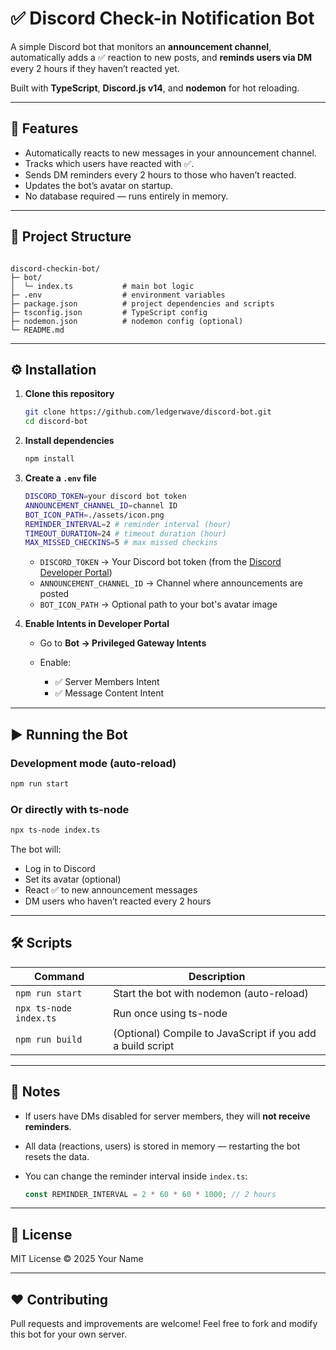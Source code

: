 # ✅ Discord Check-in Notification Bot

A simple Discord bot that monitors an **announcement channel**, automatically adds a ✅ reaction to new posts, and **reminds users via DM** every 2 hours if they haven’t reacted yet.

Built with **TypeScript**, **Discord.js v14**, and **nodemon** for hot reloading.

---

## 🚀 Features

- Automatically reacts to new messages in your announcement channel.
- Tracks which users have reacted with ✅.
- Sends DM reminders every 2 hours to those who haven’t reacted.
- Updates the bot’s avatar on startup.
- No database required — runs entirely in memory.

---

## 📂 Project Structure

```

discord-checkin-bot/
├─ bot/
│  └─ index.ts           # main bot logic
├─ .env                  # environment variables
├─ package.json          # project dependencies and scripts
├─ tsconfig.json         # TypeScript config
├─ nodemon.json          # nodemon config (optional)
└─ README.md

````

---

## ⚙️ Installation

1. **Clone this repository**

   ```bash
   git clone https://github.com/ledgerwave/discord-bot.git
   cd discord-bot
    ```

2. **Install dependencies**

   ```bash
   npm install
   ```

3. **Create a `.env` file**

   ```bash
   DISCORD_TOKEN=your discord bot token
   ANNOUNCEMENT_CHANNEL_ID=channel ID
   BOT_ICON_PATH=./assets/icon.png
   REMINDER_INTERVAL=2 # reminder interval (hour)
   TIMEOUT_DURATION=24 # timeout duration (hour)
   MAX_MISSED_CHECKINS=5 # max missed checkins
   ```

   * `DISCORD_TOKEN` → Your Discord bot token (from the [Discord Developer Portal](https://discord.com/developers/applications))
   * `ANNOUNCEMENT_CHANNEL_ID` → Channel where announcements are posted
   * `BOT_ICON_PATH` → Optional path to your bot's avatar image

4. **Enable Intents in Developer Portal**

   * Go to **Bot → Privileged Gateway Intents**
   * Enable:

     * ✅ Server Members Intent
     * ✅ Message Content Intent

---

## ▶️ Running the Bot

### Development mode (auto-reload)

```bash
npm run start
```

### Or directly with ts-node

```bash
npx ts-node index.ts
```

The bot will:

* Log in to Discord
* Set its avatar (optional)
* React ✅ to new announcement messages
* DM users who haven’t reacted every 2 hours

---

## 🛠️ Scripts

| Command                | Description                                                |
| ---------------------- | ---------------------------------------------------------- |
| `npm run start`        | Start the bot with nodemon (auto-reload)                   |
| `npx ts-node index.ts` | Run once using ts-node                                     |
| `npm run build`        | (Optional) Compile to JavaScript if you add a build script |

---

## 🧠 Notes

* If users have DMs disabled for server members, they will **not receive reminders**.
* All data (reactions, users) is stored in memory — restarting the bot resets the data.
* You can change the reminder interval inside `index.ts`:

  ```ts
  const REMINDER_INTERVAL = 2 * 60 * 60 * 1000; // 2 hours
  ```

---

## 🪪 License

MIT License © 2025 Your Name

---

## ❤️ Contributing

Pull requests and improvements are welcome!
Feel free to fork and modify this bot for your own server.
